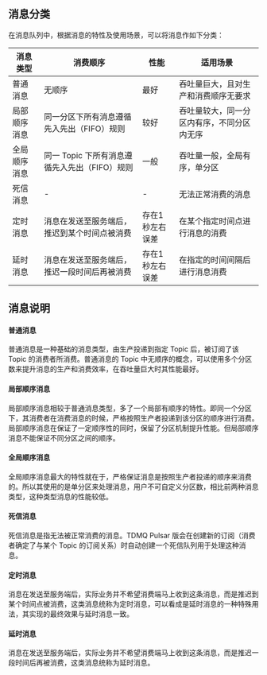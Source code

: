 ## 消息分类
在消息队列中，根据消息的特性及使用场景，可以将消息作如下分类：

| 消息类型 | 消费顺序 | 性能 | 适用场景 | 
| ----- | ----- | ----- | ----- |
| 普通消息 | 无顺序 | 最好 | 吞吐量巨大，且对生产和消费顺序无要求 | 
| 局部顺序消息 | 同一分区下所有消息遵循先入先出（FIFO）规则 | 较好 | 吞吐量较大，同一分区内有序，不同分区内无序|
| 全局顺序消息 | 同一 Topic 下所有消息遵循先入先出（FIFO）规则| 一般 |吞吐量一般，全局有序，单分区 |
| 死信消息 | -  | - | 无法正常消费的消息 | 
| 定时消息 | 消息在发送至服务端后，推迟到某个时间点被消费 | 存在1秒左右误差 | 在某个指定时间点进行消息的消费 |
| 延时消息 | 消息在发送至服务端后，推迟一段时间后再被消费 | 存在1秒左右误差 | 在指定的时间间隔后进行消息消费 |

## 消息说明
#### 普通消息

普通消息是一种基础的消息类型，由生产投递到指定 Topic 后，被订阅了该 Topic 的消费者所消费。普通消息的 Topic 中无顺序的概念，可以使用多个分区数来提升消息的生产和消费效率，在吞吐量巨大时其性能最好。

#### 局部顺序消息

局部顺序消息相较于普通消息类型，多了一个局部有顺序的特性。即同一个分区下，其消费者在消费消息的时候，严格按照生产者投递到该分区的顺序进行消费。局部顺序消息在保证了一定顺序性的同时，保留了分区机制提升性能。但局部顺序消息不能保证不同分区之间的顺序。

#### 全局顺序消息

全局顺序消息最大的特性就在于，严格保证消息是按照生产者投递的顺序来消费的。所以其使用的是单分区来处理消息，用户不可自定义分区数，相比前两种消息类型，这种类型消息的性能较低。

#### 死信消息

死信消息是指无法被正常消费的消息。TDMQ Pulsar 版会在创建新的订阅（消费者确定了与某个 Topic 的订阅关系）时自动创建一个死信队列用于处理这种消息。

#### 定时消息

消息在发送至服务端后，实际业务并不希望消费端马上收到这条消息，而是推迟到某个时间点被消费，这类消息统称为定时消息，可以看成是延时消息的一种特殊用法，其实现的最终效果与延时消息一致。

#### 延时消息

消息在发送至服务端后，实际业务并不希望消费端马上收到这条消息，而是推迟一段时间后再被消费，这类消息统称为延时消息。



